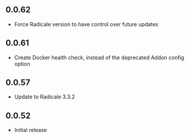 <!-- https://developers.home-assistant.io/docs/add-ons/presentation#keeping-a-changelog -->

## 0.0.62
- Force Radicale version to have control over future updates

## 0.0.61
- Create Docker health check, instead of the deprecated Addon config option

## 0.0.57
- Update to Radicale 3.3.2

## 0.0.52
- Initial release
